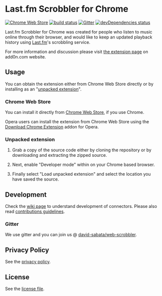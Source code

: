 # Last.fm Scrobbler for Chrome

[![Chrome Web Store][0]][1] [![build status][2]][3] [![Gitter][4]][5] [![devDependencies status][6]][7]

Last.fm Scrobbler for Chrome was created for people who listen to music online through their browser, and would like to keep an updated playback history using [Last.fm][8]'s scrobbling service.

For more information and discussion please visit [the extension page][12] on add0n.com website.

## Usage

You can obtain the extension either from Chrome Web Store directly or by installing as an "[unpacked extension][9]".

### Chrome Web Store

You can install it directly from [Chrome Web Store][1], if you use Chrome.

Opera users can install the extension from Chrome Web Store using the [Download Chrome Extension][13] addon for Opera.

### Unpacked extension

1. Grab a copy of the source code either by cloning the repository or by downloading and extracting the zipped source.

2. Next, enable "Developer mode" within on your Chrome based browser.

3. Finally select "Load unpacked extension" and select the location you have saved the source.

## Development

Check the [wiki page][10] to understand development of connectors. Please also read [contributions guidelines](.github/CONTRIBUTING.md).

### Gitter

We use gitter and you can join us @ [david-sabata/web-scrobbler][5].

## Privacy Policy

See the [privacy policy][11].

## License

See the [license file](LICENSE.txt).

[0]: https://img.shields.io/chrome-web-store/d/hhinaapppaileiechjoiifaancjggfjm.svg?style=flat
[1]: https://chrome.google.com/webstore/detail/lastfm-scrobbler/hhinaapppaileiechjoiifaancjggfjm
[2]: https://api.travis-ci.org/david-sabata/web-scrobbler.svg
[3]: https://travis-ci.org/david-sabata/web-scrobbler
[4]: https://badges.gitter.im/Join%20Chat.svg
[5]: https://gitter.im/david-sabata/web-scrobbler
[6]: https://david-dm.org/david-sabata/web-scrobbler/dev-status.svg
[7]: https://david-dm.org/david-sabata/web-scrobbler?type=dev
[8]: http://www.last.fm/
[9]: https://developer.chrome.com/extensions/getstarted#unpacked
[10]: https://github.com/david-sabata/web-scrobbler/wiki/Connectors-development
[11]: https://github.com/david-sabata/web-scrobbler/wiki/Privacy-policy
[12]: http://add0n.com/lastfm-scrobbler.html
[13]: https://addons.opera.com/extensions/details/app_id/kipjbhgniklcnglfaldilecjomjaddfi
